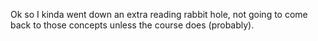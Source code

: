 Ok so I kinda went down an extra reading rabbit hole, not going to come back to those concepts unless the course does (probably).

